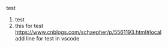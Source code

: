 test  
1. test
2. this for test  
https://www.cnblogs.com/schaepher/p/5561193.html#local  
add line for test in vscode